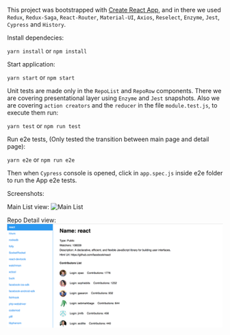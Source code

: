 This project was bootstrapped with [Create React App](https://github.com/facebookincubator/create-react-app), and in there we used `Redux`, `Redux-Saga`, `React-Router`, `Material-UI`, `Axios`, `Reselect`, `Enzyme`, `Jest`, `Cypress` and `History`.

Install dependecies:

`yarn install` or `npm install`

Start application:

`yarn start` or `npm start`

Unit tests are made only in the `RepoList` and `RepoRow` components. There we are covering presentational layer using `Enzyme` and `Jest` snapshots. Also we are covering `action creators` and the `reducer` in the file `module.test.js`, to execute them run:

`yarn test` or `npm run test`

Run e2e tests, (Only tested the transition between main page and detail page):

`yarn e2e` or `npm run e2e`

Then when `Cypress` console is opened, click in `app.spec.js` inside e2e folder to run the App e2e tests.

Screenshots:

Main List view:
![Main List](/screenshots/listView.png?raw=true "Main List")

Repo Detail view:
![Repo Detail](/screenshots/detailView.png?raw=true "Repo Detail")